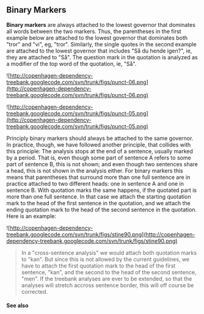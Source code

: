 ## Binary Markers ##

**Binary markers** are always attached to the lowest governor that dominates all words between the two markers. Thus, the parentheses in the first example below are attached to the lowest governor that dominates both "tror" and "vi", eg, "tror". Similarly, the single quotes in the second example are attached to the lowest governor that includes "Så du hende igen?", ie, they are attached to "Så". The question mark in the quotation is analyzed as a modifier of the top word of the quotation, ie, "Så".

![http://copenhagen-dependency-treebank.googlecode.com/svn/trunk/figs/punct-06.png](http://copenhagen-dependency-treebank.googlecode.com/svn/trunk/figs/punct-06.png)

![http://copenhagen-dependency-treebank.googlecode.com/svn/trunk/figs/punct-05.png](http://copenhagen-dependency-treebank.googlecode.com/svn/trunk/figs/punct-05.png)

Principly binary markers should always be attached to the same governor. In practice, though, we have followed another principle, that collides with this principle: The analysis stops at the end of a sentence, usually marked by a period. That is, even though some part of sentence A refers to some part of sentence B, this is not shown; and even though two sentences share a head, this is not shown in the analysis either. For binary markers this means that parentheses that surround more than one full sentence are in practice attached to two different heads: one in sentence A and one in sentence B. With quotation marks the same happens, if the quotated part is more than one full sentence. In that case we attach the starting quotation mark to the head of the first sentence in the quotation, and we attach the ending quotation mark to the head of the second sentence in the quotation. Here is an example:

![http://copenhagen-dependency-treebank.googlecode.com/svn/trunk/figs/stine90.png](http://copenhagen-dependency-treebank.googlecode.com/svn/trunk/figs/stine90.png)

> In a "cross-sentence analysis" we would attach both quotation marks to "kan". But since this is not allowed by the current guidelines, we have to attach the first quotation mark to the head of the first sentence, "kan", and the second to the head of the second sentence, "men". If the treebank analyses are ever to be extended, so that the analyses will stretch accross sentence border, this will off course be corrected.


#### See also ####

